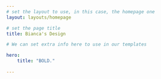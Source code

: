 ```yaml
---
# set the layout to use, in this case, the homepage one
layout: layouts/homepage

# set the page title
title: Bianca's Design

# We can set extra info here to use in our templates

hero:
    title: "BOLD."
    
---
```

